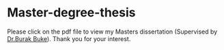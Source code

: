 # Master-degree-thesis
Please click on the pdf file to view my Masters dissertation (Supervised by [Dr.Burak Buke](https://www.maths.ed.ac.uk/~bbuke/bio/)).
Thank you for your interest. 
